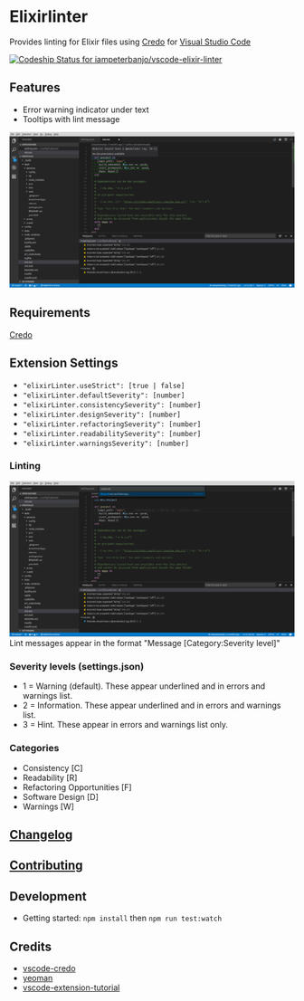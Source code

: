# Elixirlinter

Provides linting for Elixir files using [Credo](https://github.com/rrrene/credo) for [Visual Studio Code](https://code.visualstudio.com/)

[ ![Codeship Status for iampeterbanjo/vscode-elixir-linter](https://app.codeship.com/projects/cb7e5c40-05b9-0135-edfd-52b395dcacd9/status?branch=master)](https://app.codeship.com/projects/213602)

## Features

* Error warning indicator under text
* Tooltips with lint message

![feature tooltips](images/elixirlinter-lint-tooltip.png)

## Requirements

[Credo](https://github.com/rrrene/credo)

## Extension Settings

- `"elixirLinter.useStrict": [true | false]`
- `"elixirLinter.defaultSeverity": [number]`
- `"elixirLinter.consistencySeverity": [number]`
- `"elixirLinter.designSeverity": [number]`
- `"elixirLinter.refactoringSeverity": [number]`
- `"elixirLinter.readabilitySeverity": [number]`
- `"elixirLinter.warningsSeverity": [number]`

### Linting
![show errors and warnings](images/elixirlinter-show-errors-warnings-list.png)
Lint messages appear in the format "Message [Category:Severity level]"

### Severity levels (settings.json)
* 1 = Warning (default). These appear underlined and in errors and warnings list.
* 2 = Information. These appear underlined and in errors and warnings list.
* 3 = Hint. These appear in errors and warnings list only.

### Categories
* Consistency [C]
* Readability [R]
* Refactoring Opportunities [F]
* Software Design [D]
* Warnings [W]

## [Changelog](CHANGELOG.md)

## [Contributing](CONTRIBUTING.md)

## Development

* Getting started: `npm install` then `npm run test:watch`

## Credits

* [vscode-credo](https://github.com/joshjg/vscode-credo)
* [yeoman](http://yeoman.io/)
* [vscode-extension-tutorial](https://github.com/hoovercj/vscode-extension-tutorial)
